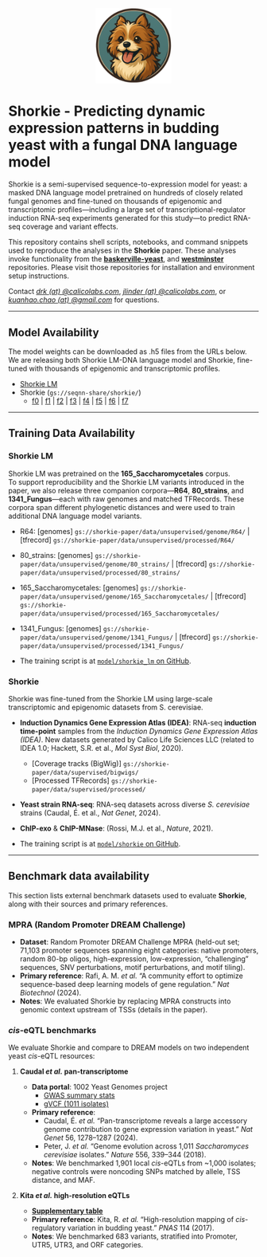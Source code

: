 <p align="center">
    <img
    src="./shorkie_logo.png"
    alt="Shorkie logo"
    style="display:block; margin-inline:auto; width:30%; height:auto;"
    />
</p>

# Shorkie - Predicting dynamic expression patterns in budding yeast with a fungal DNA language model

Shorkie is a semi-supervised sequence-to-expression model for yeast: a masked DNA language model pretrained on hundreds of closely related fungal genomes and fine-tuned on thousands of epigenomic and transcriptomic profiles—including a large set of transcriptional-regulator induction RNA-seq experiments generated for this study—to predict RNA-seq coverage and variant effects.


This repository contains shell scripts, notebooks, and command snippets used to reproduce the analyses in the **Shorkie** paper. These analyses invoke functionality from the <a href="https://github.com/calico/baskerville-yeast" target="_blank"><strong>baskerville-yeast</strong></a>, and <a href="https://github.com/calico/westminster" target="_blank"><strong>westminster</strong></a> repositories. Please visit those repositories for installation and environment setup instructions.

Contact *[drk (at) @calicolabs.com](mailto:drk@calicolabs.com)*, *[jlinder (at) @calicolabs.com](mailto:jlinder@calicolabs.com)*, or *[kuanhao.chao (at) @gmail.com](mailto:kuanhao.chao@gmail.com)* for questions.

---

## Model Availability

The model weights can be downloaded as .h5 files from the URLs below. We are releasing both Shorkie LM-DNA language model and Shorkie, fine-tuned with thousands of epigenomic and transcriptomic profiles. 

- [Shorkie LM](https://storage.googleapis.com/seqnn-share/shorkie_lm/train/model_best.h5)
- Shorkie (`gs://seqnn-share/shorkie/`)
    - [f0](https://storage.googleapis.com/seqnn-share/shorkie/f0/model_best.h5) | [f1](https://storage.googleapis.com/seqnn-share/shorkie/f1/model_best.h5) | [f2](https://storage.googleapis.com/seqnn-share/shorkie/f2/model_best.h5) | [f3](https://storage.googleapis.com/seqnn-share/shorkie/f3/model_best.h5) | [f4](https://storage.googleapis.com/seqnn-share/shorkie/f4/model_best.h5) | [f5](https://storage.googleapis.com/seqnn-share/shorkie/f5/model_best.h5) | [f6](https://storage.googleapis.com/seqnn-share/shorkie/f6/model_best.h5) | [f7](https://storage.googleapis.com/seqnn-share/shorkie/f7/model_best.h5)

---

## Training Data Availability

### Shorkie LM

Shorkie LM was pretrained on the **165_Saccharomycetales** corpus.  
To support reproducibility and the Shorkie LM variants introduced in the paper, we also release three companion corpora—**R64**, **80_strains**, and **1341_Fungus**—each with raw genomes and matched TFRecords. These corpora span different phylogenetic distances and were used to train additional DNA language model variants.

- R64: [genomes] `gs://shorkie-paper/data/unsupervised/genome/R64/` | [tfrecord] `gs://shorkie-paper/data/unsupervised/processed/R64/`
- 80_strains: [genomes] `gs://shorkie-paper/data/unsupervised/genome/80_strains/` | [tfrecord] `gs://shorkie-paper/data/unsupervised/processed/80_strains/`
- 165_Saccharomycetales: [genomes] `gs://shorkie-paper/data/unsupervised/genome/165_Saccharomycetales/` | [tfrecord] `gs://shorkie-paper/data/unsupervised/processed/165_Saccharomycetales/`
- 1341_Fungus: [genomes] `gs://shorkie-paper/data/unsupervised/genome/1341_Fungus/` | [tfrecord] `gs://shorkie-paper/data/unsupervised/processed/1341_Fungus/`

- The training script is at [`model/shorkie_lm` on GitHub](https://github.com/calico/shorkie-paper/tree/main/model/shorkie_lm).

### Shorkie

Shorkie was fine-tuned from the Shorkie LM using large-scale transcriptomic and epigenomic datasets from S. cerevisiae.

- **Induction Dynamics Gene Expression Atlas (IDEA)**: RNA-seq **induction time-point** samples from the *Induction Dynamics Gene Expression Atlas (IDEA)*. New datasets generated by Calico Life Sciences LLC (related to IDEA 1.0; Hackett, S.R. et al., *Mol Syst Biol*, 2020).  
    - [Coverage tracks (BigWig)] `gs://shorkie-paper/data/supervised/bigwigs/`
    - [Processed TFRecords] `gs://shorkie-paper/data/supervised/processed/`

- **Yeast strain RNA-seq**: RNA-seq datasets across diverse *S. cerevisiae* strains (Caudal, É. et al., *Nat Genet*, 2024).

- **ChIP-exo** & **ChIP-MNase**: (Rossi, M.J. et al., *Nature*, 2021).

- The training script is at [`model/shorkie` on GitHub](https://github.com/calico/shorkie-paper/tree/main/model/shorkie).


---

## Benchmark data availability

This section lists external benchmark datasets used to evaluate **Shorkie**, along with their sources and primary references.

### MPRA (Random Promoter DREAM Challenge)

- **Dataset**: Random Promoter DREAM Challenge MPRA (held-out set; 71,103 promoter sequences spanning eight categories: native promoters, random 80-bp oligos, high-expression, low-expression, “challenging” sequences, SNV perturbations, motif perturbations, and motif tiling).  
- **Primary reference**: Rafi, A. M. *et al.* “A community effort to optimize sequence-based deep learning models of gene regulation.” *Nat Biotechnol* (2024).  
- **Notes**: We evaluated Shorkie by replacing MPRA constructs into genomic context upstream of TSSs (details in the paper).

### *cis*-eQTL benchmarks

We evaluate Shorkie and compare to DREAM models on two independent yeast *cis*-eQTL resources:

1) **Caudal *et al.* pan-transcriptome**  
   - **Data portal**: 1002 Yeast Genomes project  
     - [GWAS summary stats](http://1002genomes.u-strasbg.fr/files/RNAseq)  
     - [gVCF (1011 isolates)](http://1002genomes.u-strasbg.fr/files/)
   - **Primary reference**:  
     - Caudal, É. *et al.* “Pan-transcriptome reveals a large accessory genome contribution to gene expression variation in yeast.” *Nat Genet* 56, 1278–1287 (2024).  
     - Peter, J. *et al.* “Genome evolution across 1,011 *Saccharomyces cerevisiae* isolates.” *Nature* 556, 339–344 (2018).  
   - **Notes**: We benchmarked 1,901 local *cis*-eQTLs from ~1,000 isolates; negative controls were noncoding SNPs matched by allele, TSS distance, and MAF.

2) **Kita *et al.* high-resolution eQTLs**  
   - [**Supplementary table**](https://www.pnas.org/doi/suppl/10.1073/pnas.1717421114/suppl_file/pnas.1717421114.sd01.txt)
   - **Primary reference**: Kita, R. *et al.* “High-resolution mapping of *cis*-regulatory variation in budding yeast.” *PNAS* 114 (2017).  
   - **Notes**: We benchmarked 683 variants, stratified into Promoter, UTR5, UTR3, and ORF categories.


<!-- ---

## Example Notebook -->
